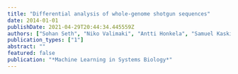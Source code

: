 ```yaml
---
title: "Differential analysis of whole-genome shotgun sequences"
date: 2014-01-01
publishDate: 2021-04-29T20:44:34.445559Z
authors: ["Sohan Seth", "Niko Valimaki", "Antti Honkela", "Samuel Kaski"]
publication_types: ["1"]
abstract: ""
featured: false
publication: "*Machine Learning in Systems Biology*"
---
```


